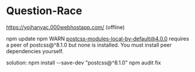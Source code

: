# Question-Race
https://yojhanyac.000webhostapp.com/ (offline)

npm update
npm WARN postcss-modules-local-by-default@4.0.0 requires a peer of postcss@^8.1.0 but none is installed. You must install peer dependencies yourself.

solution:
npm install --save-dev "postcss@^8.1.0"
npm audit fix
